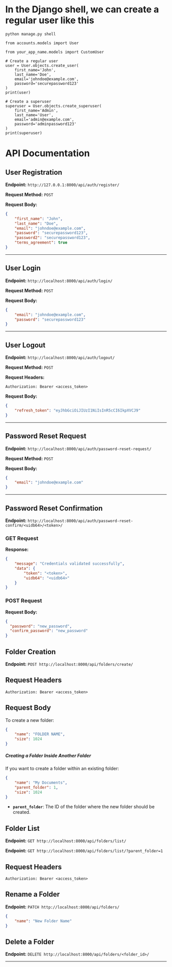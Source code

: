 # In the Django shell, we can create a regular user like this

```
python manage.py shell
```

```
from accounts.models import User
```

```
from your_app_name.models import CustomUser

# Create a regular user
user = User.objects.create_user(
    first_name='John',
    last_name='Doe',
    email='johndoe@example.com',
    password='securepassword123'
)
print(user)
```

```
# Create a superuser
superuser = User.objects.create_superuser(
    first_name='Admin',
    last_name='User',
    email='admin@example.com',
    password='adminpassword123'
)
print(superuser)
```

# API Documentation

## User Registration
**Endpoint:** `http://127.0.0.1:8000/api/auth/register/`

**Request Method:** `POST`

**Request Body:**
```json
{
    "first_name": "John",
    "last_name": "Doe",
    "email": "johndoe@example.com",
    "password": "securepassword123",
    "password2": "securepassword123",
    "terms_agreement": true
}
```

---

## User Login
**Endpoint:** `http://localhost:8000/api/auth/login/`

**Request Method:** `POST`

**Request Body:**
```json
{
    "email": "johndoe@example.com",
    "password": "securepassword123"
}
```

---

## User Logout
**Endpoint:** `http://localhost:8000/api/auth/logout/`

**Request Method:** `POST`

**Request Headers:**
```
Authorization: Bearer <access_token>
```

**Request Body:**
```json
{
    "refresh_token": "eyJhbGciOiJIUzI1NiIsInR5cCI6IkpXVCJ9"
}
```

---

## Password Reset Request
**Endpoint:** `http://localhost:8000/api/auth/password-reset-request/`

**Request Method:** `POST`

**Request Body:**
```json
{
    "email": "johndoe@example.com"
}
```

---

## Password Reset Confirmation
**Endpoint:** `http://localhost:8000/api/auth/password-reset-confirm/<uidb64>/<token>/`

### GET Request
**Response:**
```json
{
    "message": "Credentials validated successfully",
    "data": {
        "token": "<token>",
        "uidb64": "<uidb64>"
    }
}
```

### POST Request
**Request Body:**
```json
{
  "password": "new_password",
  "confirm_password": "new_password"
}

```

## Folder Creation

**Endpoint:** `POST http://localhost:8000/api/folders/create/`

## Request Headers
```
Authorization: Bearer <access_token>
```

## Request Body
To create a new folder:
```json
{
    "name": "FOLDER NAME",
    "size": 1024
}
```

##### Creating a Folder Inside Another Folder
If you want to create a folder within an existing folder:
```json
{
    "name": "My Documents",
    "parent_folder": 1,
    "size": 1024
}
```
- **`parent_folder`**: The ID of the folder where the new folder should be created.

## Folder List

**Endpoint:** `GET http://localhost:8000/api/folders/list/`

**Endpoint:** `GET http://localhost:8000/api/folders/list/?parent_folder=1`

## Request Headers
```
Authorization: Bearer <access_token>
```

## Rename a Folder

**Endpoint:** `PATCH http://localhost:8000/api/folders/`

```json
{
    "name": "New Folder Name"
}
```

## Delete a Folder

**Endpoint:** `DELETE http://localhost:8000/api/folders/<folder_id>/`


---
